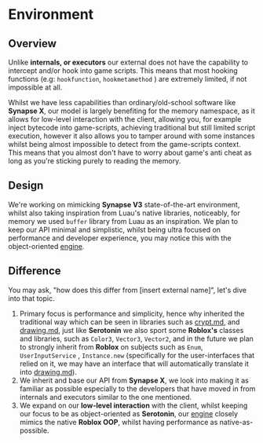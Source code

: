 # Environment

## Overview

Unlike **internals, or executors** our external does not have the capability to intercept and/or hook into game scripts. This means that most hooking functions (e.g: `hookfunction`, `hookmetamethod` ) are extremely limited, if not impossible at all.

Whilst we have less capabilities than ordinary/old-school software like **Synapse X**, our model is largely benefiting for the memory namespace, as it allows for low-level interaction with the client, allowing you, for example inject bytecode into game-scripts, achieving traditional but still limited script execution, however it also allows you to tamper around with some instances whilst being almost impossible to detect from the game-scripts context. This means that you almost don't have to worry about game's anti cheat as long as you're sticking purely to reading the memory.

## Design

We're working on mimicking **Synapse V3** state-of-the-art environment, whilst also taking inspiration from Luau's native libraries, noticeably, for memory we used `buffer` library from Luau as an inspiration. We plan to keep our API minimal and simplistic, whilst being ultra focused on performance and developer experience, you may notice this with the object-oriented [engine](../../reference/engine/ "mention").

## Difference

You may ask, "how does this differ from \[insert external name]", let's dive into that topic.

1. Primary focus is performance and simplicity, hence why inherited the traditional way which can be seen in libraries such as [crypt.md](../../reference/namespaces/crypt.md "mention"), and [drawing.md](../../reference/namespaces/drawing.md "mention"), just like **Serotonin** we also sport some **Roblox's** classes and libraries, such as `Color3`, `Vector3`, `Vector2`, and in the future we plan to strongly inherit from **Roblox** on subjects such as `Enum`, `UserInputService` , `Instance.new` (specifically for the user-interfaces that relied on it, we may have an interface that will automatically translate it into [drawing.md](../../reference/namespaces/drawing.md "mention")).
2. We inherit and base our API from **Synapse X**, we look into making it as familiar as possible especially to the developers that have moved in from internals and executors similar to the one mentioned.
3. We expand on our **low-level interaction** with the client, whilst keeping our focus to be as object-oriented as **Serotonin**, our [engine](../../reference/engine/ "mention") closely mimics the native **Roblox OOP**, whilst having performance as native-as-possible.
